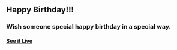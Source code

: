 ## Happy Birthday!!!

### Wish someone special happy birthday in a special way.

#### [See it Live](https://hackelite01.github.io/happy-birthday.github.io/)


